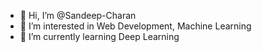 - 👋 Hi, I’m @Sandeep-Charan
- 👀 I’m interested in Web Development, Machine Learning
- 🌱 I’m currently learning Deep Learning

<!---
Sandeep-Charan/Sandeep-Charan is a ✨ special ✨ repository because its `README.md` (this file) appears on your GitHub profile.
You can click the Preview link to take a look at your changes.
--->
